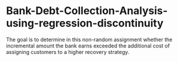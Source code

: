 # Bank-Debt-Collection-Analysis-using-regression-discontinuity
The goal is to determine in this non-random assignment whether the incremental amount the bank earns exceeded the additional cost of assigning customers to a higher recovery strategy.
